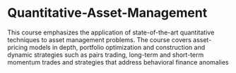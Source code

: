# Quantitative-Asset-Management
This course emphasizes the application of state-of-the-art quantitative techniques to asset management problems. The course covers asset-pricing models in depth, portfolio optimization and construction and dynamic strategies such as pairs trading, long-term and short-term momentum trades and strategies that address behavioral finance anomalies
